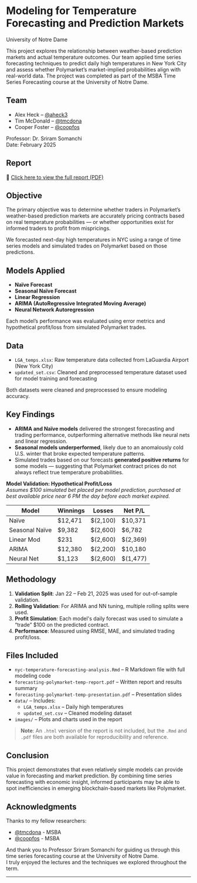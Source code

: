 # Modeling for Temperature Forecasting and Prediction Markets 
 University of Notre Dame

This project explores the relationship between weather-based prediction markets and actual temperature outcomes. Our team applied time series forecasting techniques to predict daily high temperatures in New York City and assess whether Polymarket’s market-implied probabilities align with real-world data. The project was completed as part of the MSBA Time Series Forecasting course at the University of Notre Dame.

## Team
 
- Alex Heck – [@aheck3](https://github.com/aheck3)  
- Tim McDonald – [@tmcdona](https://github.com/tmcdona)  
- Cooper Foster – [@coopfos](https://github.com/coopfos)  

Professor: Dr. Sriram Somanchi  
Date: February 2025  

## Report

📄 [Click here to view the full report (PDF)](forecasting-polymarket-temp-report.pdf)


## Objective

The primary objective was to determine whether traders in Polymarket’s weather-based prediction markets are accurately pricing contracts based on real temperature probabilities — or whether opportunities exist for informed traders to profit from mispricings.

We forecasted next-day high temperatures in NYC using a range of time series models and simulated trades on Polymarket based on those predictions.

## Models Applied

- **Naïve Forecast**  
- **Seasonal Naïve Forecast**  
- **Linear Regression**  
- **ARIMA (AutoRegressive Integrated Moving Average)**  
- **Neural Network Autoregression**

Each model’s performance was evaluated using error metrics and hypothetical profit/loss from simulated Polymarket trades.

## Data

- `LGA_temps.xlsx`: Raw temperature data collected from LaGuardia Airport (New York City)
- `updated_set.csv`: Cleaned and preprocessed temperature dataset used for model training and forecasting

Both datasets were cleaned and preprocessed to ensure modeling accuracy.

## Key Findings

- **ARIMA and Naïve models** delivered the strongest forecasting and trading performance, outperforming alternative methods like neural nets and linear regression.
- **Seasonal models underperformed**, likely due to an anomalously cold U.S. winter that broke expected temperature patterns.
- Simulated trades based on our forecasts **generated positive returns** for some models — suggesting that Polymarket contract prices do not always reflect true temperature probabilities.

**Model Validation: Hypothetical Profit/Loss**  
_Assumes $100 simulated bet placed per model prediction, purchased at best available price near 6 PM the day before each market expired._

| Model          | Winnings | Losses   | Net P/L  |
|----------------|----------|----------|----------|
| Naïve          | $12,471  | $(2,100) | $10,371  |
| Seasonal Naïve | $9,382   | $(2,600) | $6,782   |
| Linear Mod     | $231     | $(2,600) | $(2,369) |
| ARIMA          | $12,380  | $(2,200) | $10,180  |
| Neural Net     | $1,123   | $(2,600) | $(1,477) |


## Methodology

1. **Validation Split**: Jan 22 – Feb 21, 2025 was used for out-of-sample validation.
2. **Rolling Validation**: For ARIMA and NN tuning, multiple rolling splits were used.
3. **Profit Simulation**: Each model's daily forecast was used to simulate a “trade” $100 on the predicted contract.
4. **Performance**: Measured using RMSE, MAE, and simulated trading profit/loss.

## Files Included

- `nyc-temperature-forecasting-analysis.Rmd` – R Markdown file with full modeling code  
- `forecasting-polymarket-temp-report.pdf` – Written report and results summary  
- `forecasting-polymarket-temp-presentation.pdf` – Presentation slides  
- `data/` – Includes:
  - `LGA_temps.xlsx` – Daily high temperatures
  - `updated_set.csv` – Cleaned modeling dataset  
- `images/` – Plots and charts used in the report  

> **Note**: An `.html` version of the report is not included, but the `.Rmd` and `.pdf` files are both available for reproducibility and reference.

## Conclusion

This project demonstrates that even relatively simple models can provide value in forecasting and market prediction. By combining time series forecasting with economic insight, informed participants may be able to spot inefficiencies in emerging blockchain-based markets like Polymarket.

## Acknowledgments

Thanks to my fellow researchers:
- [@tmcdona](https://github.com/tmcdona) - MSBA
- [@coopfos](https://github.com/coopfos) - MSBA 

And thank you to Professor Sriram Somanchi for guiding us through this time series forecasting course at the University of Notre Dame.  
I truly enjoyed the lectures and the techniques we explored throughout the term.

---

